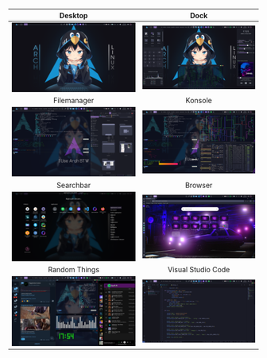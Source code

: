 Desktop                    |  Dock
:-------------------------:|:-------------------------:
![](assets/Screenshot/kde/Desktop.png)  |  ![](assets/Screenshot/kde/Dock.png)
Filemanager                |  Konsole
![](assets/Screenshot/kde/Window.png)  |  ![](assets/Screenshot/kde/Terminal.png)
Searchbar                    |  Browser
![](assets/Screenshot/kde/SearchBar.png)  |  ![](assets/Screenshot/kde/Opera.png)
Random Things                    |  Visual Studio Code
![](assets/Screenshot/kde/Window2.png)  |  ![](assets/Screenshot/kde/Code.png)